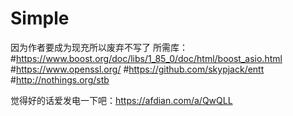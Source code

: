# Simple
因为作者要成为现充所以废弃不写了
所需库：
#https://www.boost.org/doc/libs/1_85_0/doc/html/boost_asio.html
#https://www.openssl.org/
#https://github.com/skypjack/entt
#http://nothings.org/stb



觉得好的话爱发电一下吧：https://afdian.com/a/QwQLL
